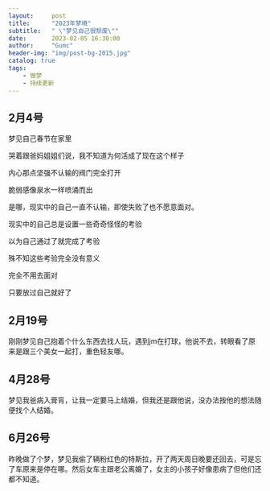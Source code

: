 ```yaml
---
layout:     post
title:      "2023年梦境"
subtitle:   " \"梦见自己很颓废\""
date:       2023-02-05 16:30:00
author:     "Gumc"
header-img: "img/post-bg-2015.jpg"
catalog: true
tags:
    - 做梦
    - 持续更新
---
```

## 2月4号

梦见自己春节在家里

哭着跟爸妈姐姐们说，我不知道为何活成了现在这个样子

内心那点坚强不认输的阀门完全打开

脆弱感像泉水一样喷涌而出

是哪，现实中的自己一直不认输，即使失败了也不愿意面对。

现实中的自己总是设置一些奇奇怪怪的考验

以为自己通过了就完成了考验

殊不知这些考验完全没有意义

完全不用去面对

只要放过自己就好了

## 2月19号

刚刚梦见自己抱着个什么东西去找人玩，遇到jm在打球，他说不去，转眼看了原来是跟三个美女一起打，重色轻友哪。

## 4月28号

梦见我爸病入膏肓，让我一定要马上结婚，但我还是跟他说，没办法按他的想法随便找个人结婚。

## 6月26号

昨晚做了个梦，梦见我偷了辆粉红色的特斯拉，开了两天周日晚要还回去，可是忘了车原来是停在哪。然后女车主跟老公离婚了，女主的小孩子好像患病了但他们还都不知道。
